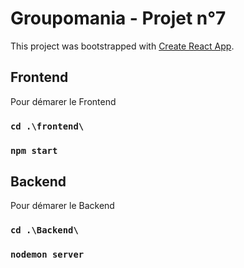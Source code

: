 # Groupomania - Projet n°7

This project was bootstrapped with [Create React App](https://github.com/facebook/create-react-app).

## Frontend

Pour démarer le Frontend

### `cd .\frontend\`
### `npm start`

## Backend

Pour démarer le Backend

### `cd .\Backend\`
### `nodemon server`

